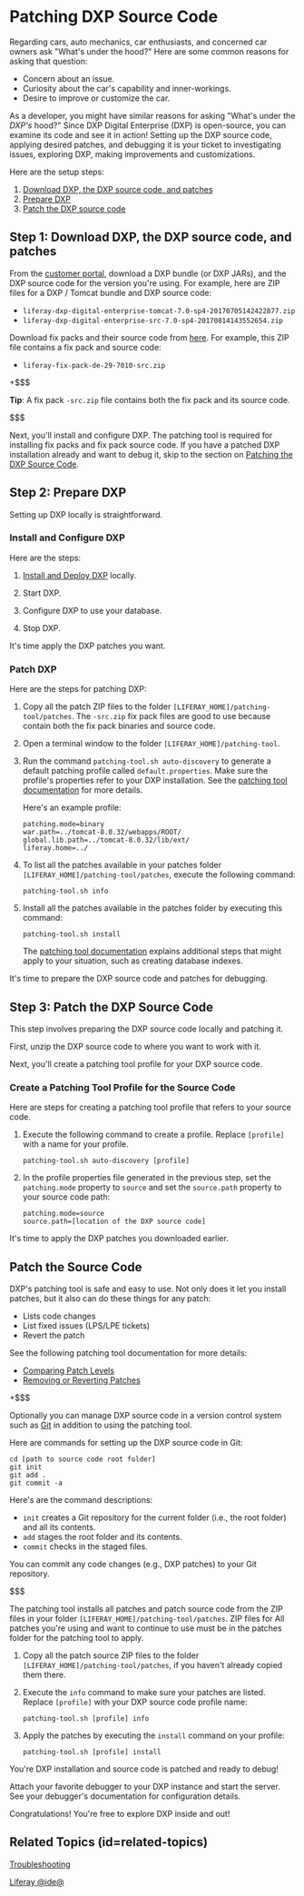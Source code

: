 # Patching DXP Source Code [](id=patching-dxp-source-code)

Regarding cars, auto mechanics, car enthusiasts, and concerned car owners ask
"What's under the hood?" Here are some common reasons for asking that question:

-   Concern about an issue.
-   Curiosity about the car's capability and inner-workings.
-   Desire to improve or customize the car.

As a developer, you might have similar reasons for asking "What's under the
*DXP's* hood?" Since DXP Digital Enterprise (DXP) is open-source, you can
examine its code and see it in action! Setting up the DXP source code, applying
desired patches, and debugging it is your ticket to investigating issues,
exploring DXP, making improvements and customizations.

Here are the setup steps:

1.   [Download DXP, the DXP source code, and patches](#download-dxp-the-dxp-source-code-and-patches)
2.   [Prepare DXP](#prepare-dxp)
3.   [Patch the DXP source code](#patch-the-dxp-source-code)

## Step 1: Download DXP, the DXP source code, and patches [](id=download-dxp-the-dxp-source-code-and-patches)

From the
[customer portal](https://web.liferay.com/group/customer/dxp),
download a DXP bundle (or DXP JARs), and the DXP source code for the version
you're using. For example, here are ZIP files for a DXP / Tomcat bundle and DXP
source code:

-   `liferay-dxp-digital-enterprise-tomcat-7.0-sp4-20170705142422877.zip`
-   `liferay-dxp-digital-enterprise-src-7.0-sp4-20170814143552654.zip`

Download fix packs and their source code from
[here](https://web.liferay.com/group/customer/dxp/downloads/digital-enterprise/fix-packs).
For example, this ZIP file contains a fix pack and source code:

-   `liferay-fix-pack-de-29-7010-src.zip`

+$$$

**Tip**: A fix pack `-src.zip` file contains both the fix pack and its source
code.  

$$$

Next, you'll install and configure DXP. The patching tool is required for
installing fix packs and fix pack source code. If you have a patched DXP
installation already and want to debug it, skip to the section on
[Patching the DXP Source Code](#patch-the-dxp-source-code).

## Step 2: Prepare DXP [](id=prepare-dxp)

Setting up DXP locally is straightforward. 

### Install and Configure DXP [](id=install-and-configure-dxp)

Here are the steps: 

1.   [Install and Deploy DXP](/discover/deployment/-/knowledge_base/7-0/deploying-liferay-portal)
locally. 

2.  Start DXP.

3.  Configure DXP to use your database. 

4.  Stop DXP.

It's time apply the DXP patches you want.

### Patch DXP [](id=patch-dxp)

Here are the steps for patching DXP:

1.  Copy all the patch ZIP files to the folder
    `[LIFERAY_HOME]/patching-tool/patches`. The `-src.zip` fix pack  files are
    good to use because contain both the fix pack binaries and source code. 

2.  Open a terminal window to the folder `[LIFERAY_HOME]/patching-tool`.

3.  Run the command `patching-tool.sh auto-discovery` to generate a default
    patching profile called `default.properties`. Make sure the profile's
    properties refer to your DXP installation. See the
    [patching tool documentation](/discover/deployment/-/knowledge_base/7-0/patching-tool)
    for more details.

    Here's an example profile:

    	patching.mode=binary
    	war.path=../tomcat-8.0.32/webapps/ROOT/
    	global.lib.path=../tomcat-8.0.32/lib/ext/
    	liferay.home=../

4.  To list all the patches available in your patches folder 
    `[LIFERAY_HOME]/patching-tool/patches`, execute the following
    command:

        patching-tool.sh info

5.  Install all the patches available in the patches folder by executing this
    command:

        patching-tool.sh install

    The
    [patching tool documentation](/discover/deployment/-/knowledge_base/7-0/patching-tool)
    explains additional steps that might apply to your situation, such as
    creating database indexes.

It's time to prepare the DXP source code and patches for debugging. 

## Step 3: Patch the DXP Source Code [](id=patch-the-dxp-source-code)

This step involves preparing the DXP source code locally and patching it. 

First, unzip the DXP source code to where you want to work with it. 

Next, you'll create a patching tool profile for your DXP source code. 

### Create a Patching Tool Profile for the Source Code [](id=create-a-patching-tool-profile-for-the-source-code)

Here are steps for creating a patching tool profile that refers to your source
code.  

1.  Execute the following command to create a profile. Replace `[profile]` with
    a name for your profile. 

        patching-tool.sh auto-discovery [profile]
      
2.  In the profile properties file generated in the previous step, set the
    `patching.mode` property to `source` and set the `source.path` property to
    your source code path:

        patching.mode=source
	    source.path=[location of the DXP source code]

It's time to apply the DXP patches you downloaded earlier. 

## Patch the Source Code [](id=patch-the-source-code)

DXP's patching tool is safe and easy to use. Not only does it let you install
patches, but it also can do these things for any patch:

-   Lists code changes
-   List fixed issues (LPS/LPE tickets)
-   Revert the patch

See the following patching tool documentation for more details:

-   [Comparing Patch Levels](/discover/deployment/-/knowledge_base/7-0/patching-tool#comparing-patch-levels)
-   [Removing or Reverting Patches](/discover/deployment/-/knowledge_base/7-0/patching-tool#removing-or-reverting-patches)

+$$$

Optionally you can manage DXP source code in a version control system such as
[Git](https://git-scm.com/)
in addition to using the patching tool. 

Here are commands for setting up the DXP source code in Git:

    cd [path to source code root folder]
    git init
    git add .
    git commit -a

Here's are the command descriptions:

-   `init` creates a Git repository for the current folder (i.e., the root
    folder) and all its contents.
-   `add` stages the root folder and its contents.
-   `commit` checks in the staged files.

You can commit any code changes (e.g., DXP patches) to your Git repository. 

$$$

The patching tool installs all patches and patch source code from the ZIP files
in your folder `[LIFERAY_HOME]/patching-tool/patches`. ZIP files for All patches
you're using and want to continue to use must be in the patches folder for the
patching tool to apply. 

1.  Copy all the patch source ZIP files to the folder   
    `[LIFERAY_HOME]/patching-tool/patches`, if you haven't already copied them
    there. 

2.  Execute the `info` command to make sure your patches are listed. Replace
    `[profile]` with your DXP source code profile name:

        patching-tool.sh [profile] info

3.  Apply the patches by executing the `install` command on your profile:

        patching-tool.sh [profile] install

You're DXP installation and source code is patched and ready to debug!

Attach your favorite debugger to your DXP instance and start the server. See
your debugger's documentation for configuration details.

Congratulations! You're free to explore DXP inside and out!

## Related Topics (id=related-topics)

[Troubleshooting](/develop/tutorials/-/knowledge_base/7-0/troubleshooting)

[Liferay @ide@](/develop/tutorials/-/knowledge_base/7-0/liferay-ide)
